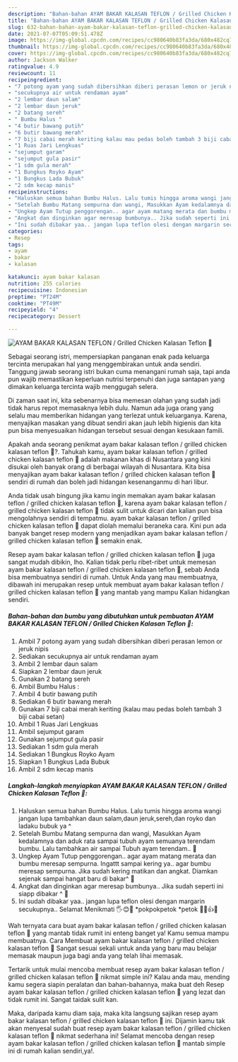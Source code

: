 ```yaml
---
description: "Bahan-bahan AYAM BAKAR KALASAN TEFLON / Grilled Chicken Kalasan Teflon 🐓 yang lezat dan Mudah Dibuat"
title: "Bahan-bahan AYAM BAKAR KALASAN TEFLON / Grilled Chicken Kalasan Teflon 🐓 yang lezat dan Mudah Dibuat"
slug: 632-bahan-bahan-ayam-bakar-kalasan-teflon-grilled-chicken-kalasan-teflon-yang-lezat-dan-mudah-dibuat
date: 2021-07-07T05:09:51.478Z
image: https://img-global.cpcdn.com/recipes/cc980640b83fa3da/680x482cq70/ayam-bakar-kalasan-teflon-grilled-chicken-kalasan-teflon-🐓-foto-resep-utama.jpg
thumbnail: https://img-global.cpcdn.com/recipes/cc980640b83fa3da/680x482cq70/ayam-bakar-kalasan-teflon-grilled-chicken-kalasan-teflon-🐓-foto-resep-utama.jpg
cover: https://img-global.cpcdn.com/recipes/cc980640b83fa3da/680x482cq70/ayam-bakar-kalasan-teflon-grilled-chicken-kalasan-teflon-🐓-foto-resep-utama.jpg
author: Jackson Walker
ratingvalue: 4.9
reviewcount: 11
recipeingredient:
- "7 potong ayam yang sudah dibersihkan diberi perasan lemon or jeruk nipis"
- "secukupnya air untuk rendaman ayam"
- "2 lembar daun salam"
- "2 lembar daun jeruk"
- "2 batang sereh"
- " Bumbu Halus "
- "4 butir bawang putih"
- "6 butir bawang merah"
- "7 biji cabai merah keriting kalau mau pedas boleh tambah 3 biji cabai setan"
- "1 Ruas Jari Lengkuas"
- "sejumput garam"
- "sejumput gula pasir"
- "1 sdm gula merah"
- "1 Bungkus Royko Ayam"
- "1 Bungkus Lada Bubuk"
- "2 sdm kecap manis"
recipeinstructions:
- "Haluskan semua bahan Bumbu Halus. Lalu tumis hingga aroma wangi jangan lupa tambahkan daun salam,daun jeruk,sereh,dan royko dan ladaku bubuk ya ^"
- "Setelah Bumbu Matang sempurna dan wangi, Masukkan Ayam kedalamnya dan aduk rata sampai tubuh ayam semuanya terendam bumbu. Lalu tambahkan air sampai Tubuh ayam terendam.. 🐓"
- "Ungkep Ayam Tutup penggorengan.. agar ayam matang merata dan bumbu meresap sempurna. Ingattt sampai kering ya.. agar bumbu meresap sempurna. Jika sudah kering matikan dan angkat. Diamkan sejenak sampai hangat baru di bakar^ 🐓"
- "Angkat dan dinginkan agar meresap bumbunya.. Jika sudah seperti ini siapp dibakar ^ 🐓"
- "Ini sudah dibakar yaa.. jangan lupa teflon olesi dengan margarin secukupnya.. Selamat Menikmati 🖐😊🐓 *pokpokpetok *petok 🐓🐓👍😁"
categories:
- Resep
tags:
- ayam
- bakar
- kalasan

katakunci: ayam bakar kalasan 
nutrition: 255 calories
recipecuisine: Indonesian
preptime: "PT24M"
cooktime: "PT49M"
recipeyield: "4"
recipecategory: Dessert

---
```



![AYAM BAKAR KALASAN TEFLON / Grilled Chicken Kalasan Teflon 🐓](https://img-global.cpcdn.com/recipes/cc980640b83fa3da/680x482cq70/ayam-bakar-kalasan-teflon-grilled-chicken-kalasan-teflon-🐓-foto-resep-utama.jpg)

Sebagai seorang istri, mempersiapkan panganan enak pada keluarga tercinta merupakan hal yang menggembirakan untuk anda sendiri. Tanggung jawab seorang istri bukan cuma menangani rumah saja, tapi anda pun wajib memastikan keperluan nutrisi terpenuhi dan juga santapan yang dimakan keluarga tercinta wajib menggugah selera.

Di zaman  saat ini, kita sebenarnya bisa memesan olahan yang sudah jadi tidak harus repot memasaknya lebih dulu. Namun ada juga orang yang selalu mau memberikan hidangan yang terlezat untuk keluarganya. Karena, menyajikan masakan yang dibuat sendiri akan jauh lebih higienis dan kita pun bisa menyesuaikan hidangan tersebut sesuai dengan kesukaan famili. 



Apakah anda seorang penikmat ayam bakar kalasan teflon / grilled chicken kalasan teflon 🐓?. Tahukah kamu, ayam bakar kalasan teflon / grilled chicken kalasan teflon 🐓 adalah makanan khas di Nusantara yang kini disukai oleh banyak orang di berbagai wilayah di Nusantara. Kita bisa menyajikan ayam bakar kalasan teflon / grilled chicken kalasan teflon 🐓 sendiri di rumah dan boleh jadi hidangan kesenanganmu di hari libur.

Anda tidak usah bingung jika kamu ingin memakan ayam bakar kalasan teflon / grilled chicken kalasan teflon 🐓, karena ayam bakar kalasan teflon / grilled chicken kalasan teflon 🐓 tidak sulit untuk dicari dan kalian pun bisa mengolahnya sendiri di tempatmu. ayam bakar kalasan teflon / grilled chicken kalasan teflon 🐓 dapat diolah memalui beraneka cara. Kini pun ada banyak banget resep modern yang menjadikan ayam bakar kalasan teflon / grilled chicken kalasan teflon 🐓 semakin enak.

Resep ayam bakar kalasan teflon / grilled chicken kalasan teflon 🐓 juga sangat mudah dibikin, lho. Kalian tidak perlu ribet-ribet untuk memesan ayam bakar kalasan teflon / grilled chicken kalasan teflon 🐓, sebab Anda bisa membuatnya sendiri di rumah. Untuk Anda yang mau membuatnya, dibawah ini merupakan resep untuk membuat ayam bakar kalasan teflon / grilled chicken kalasan teflon 🐓 yang mantab yang mampu Kalian hidangkan sendiri.

<!--inarticleads1-->

##### Bahan-bahan dan bumbu yang dibutuhkan untuk pembuatan AYAM BAKAR KALASAN TEFLON / Grilled Chicken Kalasan Teflon 🐓:

1. Ambil 7 potong ayam yang sudah dibersihkan diberi perasan lemon or jeruk nipis
1. Sediakan secukupnya air untuk rendaman ayam
1. Ambil 2 lembar daun salam
1. Siapkan 2 lembar daun jeruk
1. Gunakan 2 batang sereh
1. Ambil  Bumbu Halus :
1. Ambil 4 butir bawang putih
1. Sediakan 6 butir bawang merah
1. Gunakan 7 biji cabai merah keriting (kalau mau pedas boleh tambah 3 biji cabai setan)
1. Ambil 1 Ruas Jari Lengkuas
1. Ambil sejumput garam
1. Gunakan sejumput gula pasir
1. Sediakan 1 sdm gula merah
1. Sediakan 1 Bungkus Royko Ayam
1. Siapkan 1 Bungkus Lada Bubuk
1. Ambil 2 sdm kecap manis




<!--inarticleads2-->

##### Langkah-langkah menyiapkan AYAM BAKAR KALASAN TEFLON / Grilled Chicken Kalasan Teflon 🐓:

1. Haluskan semua bahan Bumbu Halus. Lalu tumis hingga aroma wangi jangan lupa tambahkan daun salam,daun jeruk,sereh,dan royko dan ladaku bubuk ya ^
1. Setelah Bumbu Matang sempurna dan wangi, Masukkan Ayam kedalamnya dan aduk rata sampai tubuh ayam semuanya terendam bumbu. Lalu tambahkan air sampai Tubuh ayam terendam.. 🐓
1. Ungkep Ayam Tutup penggorengan.. agar ayam matang merata dan bumbu meresap sempurna. Ingattt sampai kering ya.. agar bumbu meresap sempurna. Jika sudah kering matikan dan angkat. Diamkan sejenak sampai hangat baru di bakar^ 🐓
1. Angkat dan dinginkan agar meresap bumbunya.. Jika sudah seperti ini siapp dibakar ^ 🐓
1. Ini sudah dibakar yaa.. jangan lupa teflon olesi dengan margarin secukupnya.. Selamat Menikmati 🖐😊🐓 *pokpokpetok *petok 🐓🐓👍😁




Wah ternyata cara buat ayam bakar kalasan teflon / grilled chicken kalasan teflon 🐓 yang mantab tidak rumit ini enteng banget ya! Kamu semua mampu membuatnya. Cara Membuat ayam bakar kalasan teflon / grilled chicken kalasan teflon 🐓 Sangat sesuai sekali untuk anda yang baru mau belajar memasak maupun juga bagi anda yang telah lihai memasak.

Tertarik untuk mulai mencoba membuat resep ayam bakar kalasan teflon / grilled chicken kalasan teflon 🐓 nikmat simple ini? Kalau anda mau, mending kamu segera siapin peralatan dan bahan-bahannya, maka buat deh Resep ayam bakar kalasan teflon / grilled chicken kalasan teflon 🐓 yang lezat dan tidak rumit ini. Sangat taidak sulit kan. 

Maka, daripada kamu diam saja, maka kita langsung sajikan resep ayam bakar kalasan teflon / grilled chicken kalasan teflon 🐓 ini. Dijamin kamu tak akan menyesal sudah buat resep ayam bakar kalasan teflon / grilled chicken kalasan teflon 🐓 nikmat sederhana ini! Selamat mencoba dengan resep ayam bakar kalasan teflon / grilled chicken kalasan teflon 🐓 mantab simple ini di rumah kalian sendiri,ya!.

